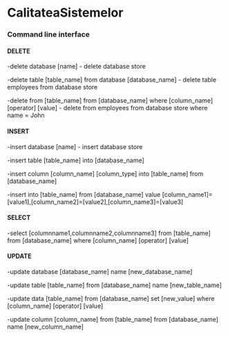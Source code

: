 # CalitateaSistemelor

### Command line interface

  #### DELETE
  -delete database [name] - delete database store

  -delete table [table_name] from database [database_name] - delete table employees from database store
  
  -delete from [table_name] from [database_name] where [column_name] [operator] [value] - delete from employees from database store where name = John
  
  
  #### INSERT
  -insert database [name] - insert database store
  
  -insert table [table_name] into [database_name]
  
  -insert column [column_name] [column_type] into [table_name] from [database_name]
  
  -insert into [table_name] from [database_name] value [column_name1]=[value1],[column_name2]=[value2],[column_name3]=[value3]
  
  #### SELECT 
  -select [columnname1,columnname2,columnname3] from [table_name] from [database_name] where [column_name] [operator] [value]

  #### UPDATE
  -update database [database_name] name [new_database_name]
  
  -update table [table_name] from [database_name] name [new_table_name]
  
  -update data [table_name] from [database_name] set [new_value] where [column_name] [operator] [value]

  -update column [column_name] from [table_name] from [database_name] name [new_column_name]
